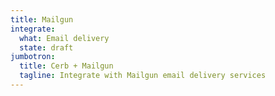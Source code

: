 ```yaml
---
title: Mailgun
integrate:
  what: Email delivery
  state: draft
jumbotron:
  title: Cerb + Mailgun
  tagline: Integrate with Mailgun email delivery services
---
```


